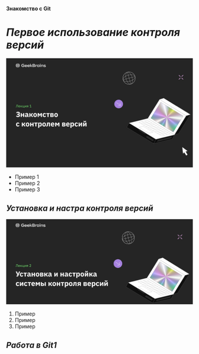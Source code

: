**Знакомство с Git**
# *Первое использование контроля версий*
![foto](%D0%9B%D0%B5%D0%BA%D1%86%D0%B8%D1%8F%201.jpg)
* Пример 1
* Пример 2
* Пример 3
## *Установка и настра контроля версий*
![foto](%D0%9B%D0%B5%D0%BA%D1%86%D0%B8%D1%8F2.jpg)
1. Пример
2. Пример
3. Пример

## _Работа  в  **Git1**_


